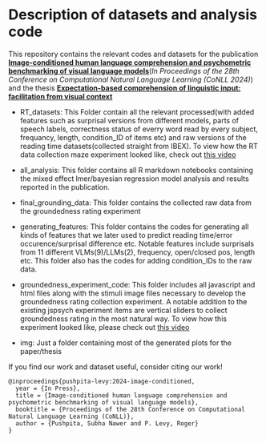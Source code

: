 # Description of datasets and analysis code

This repository contains the relevant codes and datasets for the publication [**Image-conditioned human language comprehension and psychometric benchmarking of visual language models**]()(*In Proceedings of the 28th Conference on Computational Natural Language Learning (CoNLL 2024)*) and the thesis [**Expectation-based comprehension of linguistic input: facilitation from visual context**](https://scholar.google.com/citations?view_op=view_citation&hl=en&user=VpwZ4RIAAAAJ&citation_for_view=VpwZ4RIAAAAJ:W7OEmFMy1HYC)

- RT_datasets: This Folder contain all the relevant processed(with added features such as surprisal versions from different models, parts of speech labels, correctness status of everry word read by every subject, frequancy, length, condition_ID of items etc) and raw versions of the reading time datasets(collected straight from IBEX). To view how the RT data collection maze experiment looked like, check out [this video](https://drive.google.com/file/d/1zrMKbcdGQ_fjrRkSFyE92X3Rt8vhEMqY/view?usp=sharing)

- all_analysis: This folder contains all R markdown notebooks containing the mixed effect lmer/bayesian regression model analysis and results reported in the publication.

- final_grounding_data: This folder contains the collected raw data from the groundedness rating experiment

- generating_features: This folder contains the codes for generating all kinds of features that we later used to predict reading time/error occurence/surprisal difference etc. Notable features include surprisals from 11 different VLMs(9)/LLMs(2), frequency, open/closed pos, length etc. This folder also has the codes for adding condition_IDs to the raw data.

- groundedness_experiment_code: This folder includes all javascript and html files along with the stimuli image files necessary to develop the groundedness rating collection experiment. A notable addition to the existing jspsych experiment items are vertical sliders to collect groundedness rating in the most natural way. To view how this experiment looked like, please check out [this video](https://drive.google.com/file/d/1FVWvkWyMSDEragNnB8paxLBoe4PhKHvB/view?usp=sharing)


- img: Just a folder containing most of the generated plots for the paper/thesis

If you find our work and dataset useful, consider citing our work!

```
@inproceedings{pushpita-levy:2024-image-conditioned,
  year = {In Press},
  title = {Image-conditioned human language comprehension and psychometric benchmarking of visual language models},
  booktitle = {Proceedings of the 28th Conference on Computational Natural Language Learning (CoNLL)},
  author = {Pushpita, Subha Nawer and P. Levy, Roger}
}
```


